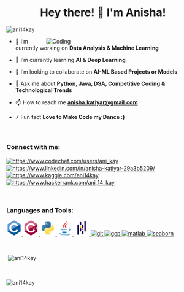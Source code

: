 <h1 align="center">Hey there! 👋 I'm Anisha!</h1>

<p align="left"> <img src="https://komarev.com/ghpvc/?username=ani14kay&label=Profile%20views&color=0e75b6&style=flat" alt="ani14kay" /> 
</p>
<img align="right" alt="Coding" width="400" src="https://cdn.dribbble.com/users/2646423/screenshots/5507196/computer.gif">



- 🔭 I’m currently working on **Data Analysis & Machine Learning**

- 🌱 I’m currently learning **AI & Deep Learning**

- 👯 I’m looking to collaborate on **AI-ML Based Projects or Models**

- 💬 Ask me about **Python, Java, DSA, Competitive Coding & Technological Trends**

- 📫 How to reach me **anisha.katiyar@gmail.com**

- ⚡ Fun fact **Love to Make Code my Dance :)**
  
<br>
<h3 align="left">Connect with me:</h3>
<p align="left">
<a href="https://www.codechef.com/users/https://www.codechef.com/users/ani_kay" target="blank"><img align="center" src="https://cdn.jsdelivr.net/npm/simple-icons@3.1.0/icons/codechef.svg" alt="https://www.codechef.com/users/ani_kay" height="30" width="40" /></a>
<a href="https://linkedin.com/in/https://www.linkedin.com/in/anisha-katiyar-29a3b5209/" target="blank"><img align="center" src="https://raw.githubusercontent.com/rahuldkjain/github-profile-readme-generator/master/src/images/icons/Social/linked-in-alt.svg" alt="https://www.linkedin.com/in/anisha-katiyar-29a3b5209/" height="30" width="40" /></a>
<a href="https://kaggle.com/https://www.kaggle.com/ani14kay" target="blank"><img align="center" src="https://raw.githubusercontent.com/rahuldkjain/github-profile-readme-generator/master/src/images/icons/Social/kaggle.svg" alt="https://www.kaggle.com/ani14kay" height="30" width="40" /></a>
<a href="https://www.hackerrank.com/https://www.hackerrank.com/ani_14_kay" target="blank"><img align="center" src="https://raw.githubusercontent.com/rahuldkjain/github-profile-readme-generator/master/src/images/icons/Social/hackerrank.svg" alt="https://www.hackerrank.com/ani_14_kay" height="30" width="40" /></a>
</p>

<br>
<h3 align="left">Languages and Tools:</h3>
<p align="left"> 
<a href="https://www.cprogramming.com/" target="_blank" rel="noreferrer"> <img src="https://raw.githubusercontent.com/devicons/devicon/master/icons/c/c-original.svg" alt="c" width="40" height="40"/> </a> 
<a href="https://www.w3schools.com/cpp/" target="_blank" rel="noreferrer"> <img src="https://raw.githubusercontent.com/devicons/devicon/master/icons/cplusplus/cplusplus-original.svg" alt="cplusplus" width="40" height="40"/> </a> 
<a href="https://www.python.org" target="_blank" rel="noreferrer"> <img src="https://raw.githubusercontent.com/devicons/devicon/master/icons/python/python-original.svg" alt="python" width="40" height="40"/> </a>
<a href="https://www.java.com" target="_blank" rel="noreferrer"> <img src="https://raw.githubusercontent.com/devicons/devicon/master/icons/java/java-original.svg" alt="java" width="40" height="40"/> </a>
<a href="https://pandas.pydata.org/" target="_blank" rel="noreferrer"> <img src="https://raw.githubusercontent.com/devicons/devicon/2ae2a900d2f041da66e950e4d48052658d850630/icons/pandas/pandas-original.svg" alt="pandas" width="40" height="40"/> </a>
<a href="https://git-scm.com/" target="_blank" rel="noreferrer"> <img src="https://www.vectorlogo.zone/logos/git-scm/git-scm-icon.svg" alt="git" width="40" height="40"/> </a> 
<a href="https://cloud.google.com" target="_blank" rel="noreferrer"> <img src="https://www.vectorlogo.zone/logos/google_cloud/google_cloud-icon.svg" alt="gcp" width="40" height="40"/> </a> 
<a href="https://www.mathworks.com/" target="_blank" rel="noreferrer"> <img src="https://upload.wikimedia.org/wikipedia/commons/2/21/Matlab_Logo.png" alt="matlab" width="40" height="40"/> </a> 
<a href="https://seaborn.pydata.org/" target="_blank" rel="noreferrer"> <img src="https://seaborn.pydata.org/_images/logo-mark-lightbg.svg" alt="seaborn" width="40" height="40"/> </a> </p>

<p><!img align="left" src="https://github-readme-stats.vercel.app/api/top-langs?username=ani14kay&show_icons=true&locale=en&layout=compact" alt="ani14kay" /></p>
<br>
<p>&nbsp;<img align="center" src="https://github-readme-stats.vercel.app/api?username=ani14kay&show_icons=true&locale=en" alt="ani14kay" /></p>
<br>
<p><img align="center" src="https://github-readme-streak-stats.herokuapp.com/?user=ani14kay&" alt="ani14kay" /></p>
